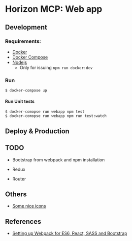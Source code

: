 Horizon MCP: Web app
====================

Development
-----------
### Requirements:
- [Docker](https://www.docker.com)
- [Docker Compose](https://www.docker.com/products/docker-compose)
- [Nodejs](https://nodejs.org)
  - Only for issuing `npm run docker:dev`

### Run
```
$ docker-compose up
```

#### Run Unit tests
```
$ docker-comopse run webapp npm test
$ docker-comopse run webapp npm run test:watch
```

Deploy & Production
-------------------

TODO
----
- Bootstrap from webpack and npm installation

- Redux
- Router

Others
------
- [Some nice icons](http://www.freepik.com/free-photos-vectors/cargo)

References
----------
- [Setting up Webpack for ES6, React, SASS and Bootstrap](http://andrejgajdos.com/setting-up-webpack-for-es6-react-sass-and-bootstrap/)

